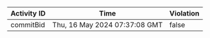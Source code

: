 | Activity ID | Time | Violation |
| --- | --- | --- |
| commitBid | Thu, 16 May 2024 07:37:08 GMT | false |